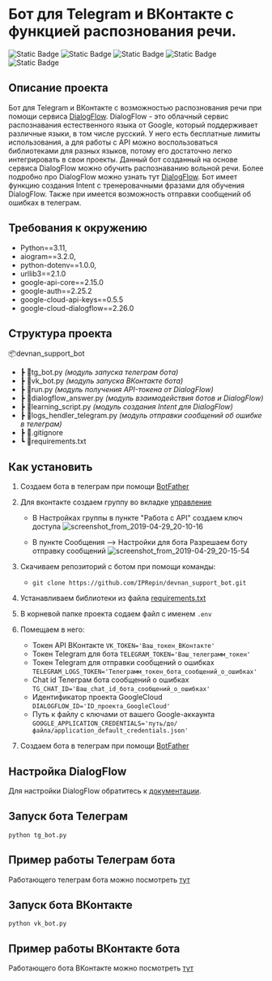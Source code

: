 # Бот для Telegram и ВКонтакте с функцией распознования речи. #

![Static Badge](https://img.shields.io/badge/Python-3.11-blue)
![Static Badge](https://img.shields.io/badge/Aiogram-3.2.0-blue)
![Static Badge](https://img.shields.io/badge/python--dotenv-1.0-blue)
![Static Badge](https://img.shields.io/badge/urllib3-2.1-blue)
![Static Badge](https://img.shields.io/badge/google--cloud--dialogflow-2.26-blue)


## Описание проекта ##

Бот для Telegram и ВКонтакте с возможностью распознования речи при помощи сервиса [DialogFlow](https://dialogflow.cloud.google.com/#/getStarted).
DialogFlow - это облачный сервис распознавания естественного языка от Google, который поддерживает различные языки, в том числе русский. У него есть бесплатные лимиты использования, а для работы с API можно воспользоваться библиотеками для разных языков, потому его достаточно легко интегрировать в свои проекты.
Данный бот созданный на основе сервиса DialogFlow можно обучить распознаванию вольной речи. 
Более подробно про DialogFlow можно узнать тут [DialogFlow](https://cloud.google.com/dialogflow/es/docs). Бот имеет функцию создания Intent с тренеровачными фразами для обучения DialogFlow. 
Также при имеется возможность отправки сообщений об ошибках в телеграм.


## Требования к окружению ##

* Python==3.11, 
* aiogram==3.2.0, 
* python-dotenv==1.0.0, 
* urllib3==2.1.0
* google-api-core==2.15.0 
* google-auth==2.25.2 
* google-cloud-api-keys==0.5.5 
* google-cloud-dialogflow==2.26.0

## Структура проекта ##

📦devnan_support_bot
 * ┣ 📜tg_bot.py _(модуль запуска телеграм бота)_
 * ┣ 📜vk_bot.py _(модуль запуска ВКонтакте бота)_
 * ┣ 📜run.py _(модуль получения API-токена от DialogFlow)_
 * ┣ 📜dialogflow_answer.py _(модуль взаимодействия ботов и DialogFlow)_
 * ┣ 📜learning_script.py _(модуль создания Intent для DialogFlow)_
 * ┣ 📜logs_hendler_telegram.py _(модуль отправки сообщений об ошибке в телеграм)_
 * ┣ 📜.gitignore
 * ┗ 📜requirements.txt

## Как установить ##

1. Создаем бота в телеграм при помощи [BotFather](https://t.me/BotFather)
2. Для вконтакте создаем группу во вкладке [управление](https://vk.com/groups?tab=admin)
   * В Настройках группы в пункте "Работа с API" создаем ключ доступа
   ![screenshot_from_2019-04-29_20-10-16](https://github.com/IPRepin/devnan_support_bot/assets/76727704/4a9487c8-8723-4e9a-a3e9-bffb6067f827)

   * В пункте Сообщения --> Настройки для бота Разрешаем боту отправку сообщений
   ![screenshot_from_2019-04-29_20-15-54](https://github.com/IPRepin/devnan_support_bot/assets/76727704/538055b5-77be-4ddc-8a5b-b3e3b4762bcf)

3. Скачиваем репозиторий с ботом при помощи команды: 
   * `git clone https://github.com/IPRepin/devnan_support_bot.git`
4. Устанавливаем библиотеки из файла [requirements.txt](https://github.com/IPRepin/devnan_support_bot/blob/master/requirements.txt)
5. В корневой папке проекта содаем файл с именем  `.env`
6. Помещаем в него:
    * Токен API ВКонтакте `VK_TOKEN='Ваш_токен_ВКонтакте'`
    * Токен Telegram для бота `TELEGRAM_TOKEN='Ваш_телеграмм_токен'`
    * Токен Telegram для отправки сообщений о ошибках `TELEGRAM_LOGS_TOKEN='Телеграмм_токен_бота_сообщений_о_ошибках'`
    * Chat id Телеграм бота сообщений о ошибках `TG_CHAT_ID='Ваш_chat_id_бота_сообщений_о_ошибках'`
    * Идентификатор проекта GoogleCloud `DIALOGFLOW_ID='ID_проекта_GoogleCloud'`
    * Путь к файлу с ключами от вашего Google-аккаунта `GOOGLE_APPLICATION_CREDENTIALS='путь/до/файла/application_default_credentials.json'`
7. Создаем бота в телеграм при помощи [BotFather](https://t.me/BotFather)


## Настройка DialogFlow ##
Для настройки DialogFlow обратитесь к [документации](https://cloud.google.com/dialogflow/es/docs/quick/setup).

## Запуск бота Телеграм ##
`python tg_bot.py`

## Пример работы Телеграм бота ##
Работающего телеграм бота можно посмотреть [тут](https://t.me/devman_sup_bot)

## Запуск бота ВКонтакте ##
`python vk_bot.py`

## Пример работы ВКонтакте бота ##
Работающего бота ВКонтакте можно посмотреть [тут](https://vk.com/club223806485)


